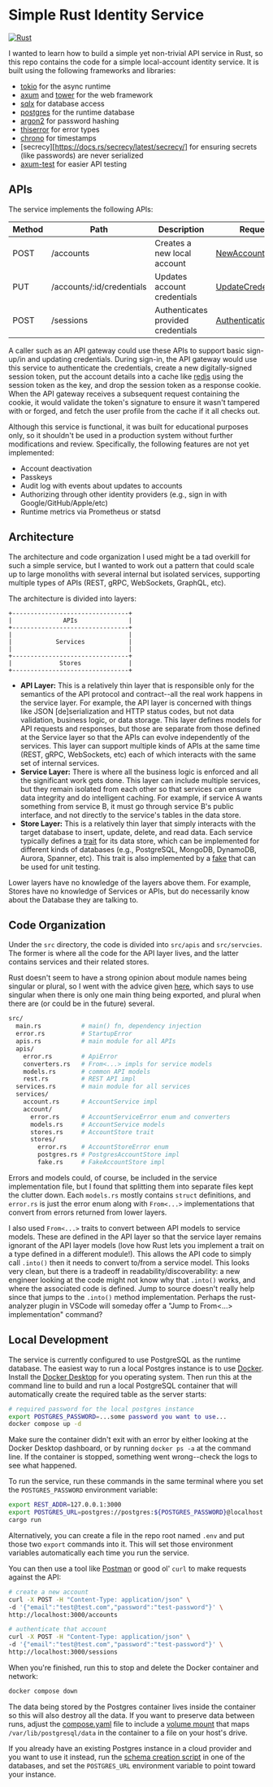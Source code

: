 # Simple Rust Identity Service

[![Rust](https://github.com/davestearns/identity-service/actions/workflows/rust.yml/badge.svg)](https://github.com/davestearns/identity-service/actions/workflows/rust.yml)

I wanted to learn how to build a simple yet non-trivial API service in Rust, so this repo contains the code for a simple local-account identity service. It is built using the following frameworks and libraries:

- [tokio](https://docs.rs/tokio/latest/tokio/) for the async runtime
- [axum](https://docs.rs/axum/latest/axum/) and [tower](https://docs.rs/tower/latest/tower/) for the web framework
- [sqlx](https://docs.rs/sqlx/latest/sqlx/) for database access 
- [postgres](https://hub.docker.com/_/postgres) for the runtime database
- [argon2](https://docs.rs/argon2/latest/argon2/) for password hashing
- [thiserror](https://docs.rs/thiserror/latest/thiserror/) for error types
- [chrono](https://docs.rs/chrono/latest/chrono/) for timestamps
- [secrecy][https://docs.rs/secrecy/latest/secrecy/] for ensuring secrets (like passwords) are never serialized
- [axum-test](https://docs.rs/axum-test/latest/axum_test/) for easier API testing

## APIs

The service implements the following APIs:

| Method | Path | Description | Request Body | Response Body
|--------|------|-------------|--------------|--------------
| POST | /accounts | Creates a new local account | [NewAccountRequest](./src/api/models.rs) | [AccountResponse](./src/api/models.rs) or BAD_REQUEST error
| PUT | /accounts/:id/credentials | Updates account credentials | [UpdateCredentialsRequest](./src/api/models.rs) | [AccountResponse](./src/api/models.rs) or BAD_REQUEST error
| POST | /sessions | Authenticates provided credentials | [AuthenticationRequest](./src/api/models.rs) | [AccountResponse](./src/api/models.rs) or BAD_REQUEST error

A caller such as an API gateway could use these APIs to support basic sign-up/in and updating credentials. During sign-in, the API gateway would use this service to authenticate the credentials, create a new digitally-signed session token, put the account details into a cache like [redis](https://redis.io/) using the session token as the key, and drop the session token as a response cookie. When the API gateway receives a subsequent request containing the cookie, it would validate the token's signature to ensure it wasn't tampered with or forged, and fetch the user profile from the cache if it all checks out.

Although this service is functional, it was built for educational purposes only, so it shouldn't be used in a production system without further modifications and review. Specifically, the following features are not yet implemented:

- Account deactivation
- Passkeys
- Audit log with events about updates to accounts
- Authorizing through other identity providers (e.g., sign in with Google/GitHub/Apple/etc)
- Runtime metrics via Prometheus or statsd

## Architecture

The architecture and code organization I used might be a tad overkill for such a simple service, but I wanted to work out a pattern that could scale up to large monoliths with several internal but isolated services, supporting multiple types of APIs (REST, gRPC, WebSockets, GraphQL, etc).

The architecture is divided into layers:

```
+--------------------------------+
|              APIs              |
+--------------------------------+
|                                |
|            Services            |
|                                |
+--------------------------------+
|             Stores             |
+--------------------------------+
```

- **API Layer:** This is a relatively thin layer that is responsible only for the semantics of the API protocol and contract--all the real work happens in the service layer. For example, the API layer is concerned with things like JSON \[de]serialization and HTTP status codes, but not data validation, business logic, or data storage. This layer defines models for API requests and responses, but those are separate from those defined at the Service layer so that the APIs can evolve independently of the services. This layer can support multiple kinds of APIs at the same time (REST, gRPC, WebSockets, etc) each of which interacts with the same set of internal services.
- **Service Layer:** There is where all the business logic is enforced and all the significant work gets done. This layer can include multiple services, but they remain isolated from each other so that services can ensure data integrity and do intelligent caching. For example, if service A wants something from service B, it must go through service B's public interface, and not directly to the service's tables in the data store.
- **Store Layer:** This is a relatively thin layer that simply interacts with the target database to insert, update, delete, and read data. Each service typically defines a [trait](./src/services/account/store.rs) for its data store, which can be implemented for different kinds of databases (e.g., PostgreSQL, MongoDB, DynamoDB, Aurora, Spanner, etc). This trait is also implemented by a [fake](./src/services/account/store/fake.rs) that can be used for unit testing.

Lower layers have no knowledge of the layers above them. For example, Stores have no knowledge of Services or APIs, but do necessarily know about the Database they are talking to.

## Code Organization

Under the `src` directory, the code is divided into `src/apis` and `src/servcies`. The former is where all the code for the API layer lives, and the latter contains services and their related stores.

Rust doesn't seem to have a strong opinion about module names being singular or plural, so I went with the advice given [here](https://users.rust-lang.org/t/pluralization-in-apis-guideline/66233), which says to use singular when there is only one main thing being exported, and plural when there are (or could be in the future) several.

```bash
src/
  main.rs           # main() fn, dependency injection
  error.rs          # StartupError
  apis.rs           # main module for all APIs
  apis/
    error.rs        # ApiError
    converters.rs   # From<...> impls for service models
    models.rs       # common API models
    rest.rs         # REST API impl
  services.rs       # main module for all services
  services/
    account.rs      # AccountService impl
    account/
      error.rs      # AccountServiceError enum and converters
      models.rs     # AccountService models
      stores.rs     # AccountStore trait
      stores/
        error.rs    # AccountStoreError enum
        postgres.rs # PostgresAccountStore impl
        fake.rs     # FakeAccountStore impl
```

Errors and models could, of course, be included in the service implementation file, but I found that splitting them into separate files kept the clutter down. Each `models.rs` mostly contains `struct` definitions, and `error.rs` is just the error enum along with `From<...>` implementations that convert from errors returned from lower layers.

I also used `From<...>` traits to convert between API models to service models. These are defined in the API layer so that the service layer remains ignorant of the API layer models (love how Rust lets you implement a trait on a type defined in a different module!). This allows the API code to simply call `.into()` then it needs to convert to/from a service model. This looks very clean, but there is a tradeoff in readability/discoverability: a new engineer looking at the code might not know why that `.into()` works, and where the associated code is defined. Jump to source doesn't really help since that jumps to the `.into()` method implementation. Perhaps the rust-analyzer plugin in VSCode will someday offer a "Jump to From<...> implementation" command?

## Local Development

The service is currently configured to use PostgreSQL as the runtime database. The easiest way to run a local Postgres instance is to use [Docker](https://www.docker.com/). Install the [Docker Desktop](https://www.docker.com/products/docker-desktop/) for you operating system. Then run this at the command line to build and run a local PostgreSQL container that will automatically create the required table as the server starts:

```bash
# required password for the local postgres instance
export POSTGRES_PASSWORD=...some password you want to use...
docker compose up -d
```

Make sure the container didn't exit with an error by either looking at the Docker Desktop dashboard, or by running `docker ps -a` at the command line. If the container is stopped, something went wrong--check the logs to see what happened.

To run the service, run these commands in the same terminal where you set the `POSTGRES_PASSWORD` environment variable:

```bash
export REST_ADDR=127.0.0.1:3000
export POSTGRES_URL=postgres://postgres:${POSTGRES_PASSWORD}@localhost
cargo run
```

Alternatively, you can create a file in the repo root named `.env` and put those two `export` commands into it. This will set those environment variables automatically each time you run the service.

You can then use a tool like [Postman](https://www.postman.com/) or good ol' `curl` to make requests against the API:

```bash
# create a new account
curl -X POST -H "Content-Type: application/json" \
-d '{"email":"test@test.com","password":"test-password"}' \
http://localhost:3000/accounts

# authenticate that account
curl -X POST -H "Content-Type: application/json" \
-d '{"email":"test@test.com","password":"test-password"}' \
http://localhost:3000/sessions
```

When you're finished, run this to stop and delete the Docker container and network:

```bash
docker compose down
```

The data being stored by the Postgres container lives inside the container so this will also destroy all the data. If you want to preserve data between runs, adjust the [compose.yaml](./compose.yaml) file to include a [volume mount](https://docs.docker.com/compose/compose-file/05-services/#volumes) that maps `/var/lib/postgresql/data` in the container to a file on your host's drive.

If you already have an existing Postgres instance in a cloud provider and you want to use it instead, run the [schema creation script](./docker/postgres/schema.sql) in one of the databases, and set the `POSTGRES_URL` environment variable to point toward your instance.
